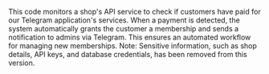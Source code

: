 This code monitors a shop's API service to check if customers have paid for our Telegram application's services. 
When a payment is detected, the system automatically grants the customer a membership and sends a notification to admins via Telegram. 
This ensures an automated workflow for managing new memberships. 
Note: Sensitive information, such as shop details, API keys, and database credentials, has been removed from this version.